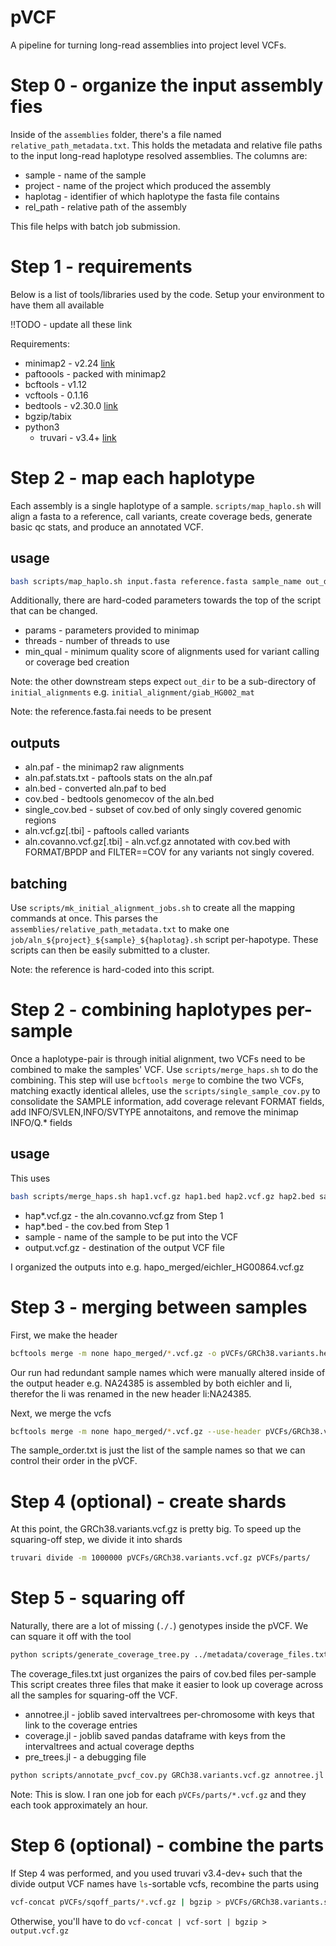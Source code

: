 pVCF
====

A pipeline for turning long-read assemblies into project level VCFs.

# Step 0 - organize the input assembly fies

Inside of the `assemblies` folder, there's a file named `relative_path_metadata.txt`.
This holds the metadata and relative file paths to the input long-read haplotype resolved assemblies.
The columns are:
* sample - name of the sample
* project - name of the project which produced the assembly
* haplotag - identifier of which haplotype the fasta file contains
* rel_path - relative path of the assembly

This file helps with batch job submission.

# Step 1 - requirements

Below is a list of tools/libraries used by the code. Setup your environment to have them all available 

!!TODO - update all these link

Requirements:
* minimap2 - v2.24 [link](https://github.com/lh3/minimap2)
* paftoools - packed with minimap2
* bcftools - v1.12
* vcftools - 0.1.16
* bedtools - v2.30.0 [link](https://github.com/arq5x/bedtools2)
* bgzip/tabix
* python3
  * truvari - v3.4+ [link](https://github.com/ACEnglish/truvari)

# Step 2 - map each haplotype

Each assembly is a single haplotype of a sample. `scripts/map_haplo.sh` will align a fasta to a reference, call
variants, create coverage beds, generate basic qc stats, and produce an annotated VCF.

usage
-----
```bash
bash scripts/map_haplo.sh input.fasta reference.fasta sample_name out_dir
```
Additionally, there are hard-coded parameters towards the top of the script that can be changed.
* params - parameters provided to minimap
* threads - number of threads to use
* min_qual - minimum quality score of alignments used for variant calling or coverage bed creation

Note: the other downstream steps expect `out_dir` to be a sub-directory of `initial_alignments` e.g.
`initial_alignment/giab_HG002_mat`

Note: the reference.fasta.fai needs to be present

outputs
-------
* aln.paf - the minimap2 raw alignments
* aln.paf.stats.txt  - paftools stats on the aln.paf
* aln.bed - converted aln.paf to bed
* cov.bed - bedtools genomecov of the aln.bed
* single_cov.bed - subset of cov.bed of only singly covered genomic regions
* aln.vcf.gz[.tbi] - paftools called variants
* aln.covanno.vcf.gz[.tbi] - aln.vcf.gz annotated with cov.bed with FORMAT/BPDP and FILTER==COV for any variants not
  singly covered.

batching
--------
Use `scripts/mk_initial_alignment_jobs.sh` to create all the mapping commands at once. This parses the
`assemblies/relative_path_metadata.txt` to make one `job/aln_${project}_${sample}_${haplotag}.sh` script
per-hapotype. These scripts can then be easily submitted to a cluster.

Note: the reference is hard-coded into this script.

# Step 2 - combining haplotypes per-sample

Once a haplotype-pair is through initial alignment, two VCFs need to be combined to make the samples' VCF. Use
`scripts/merge_haps.sh` to do the combining. This step will use `bcftools merge` to combine the two VCFs, matching
exactly identical alleles, use the `scripts/single_sample_cov.py` to consolidate the SAMPLE information, add coverage
relevant FORMAT fields, add INFO/SVLEN,INFO/SVTYPE annotaitons, and remove the minimap INFO/Q.\* fields

usage
-----
This uses
```bash
bash scripts/merge_haps.sh hap1.vcf.gz hap1.bed hap2.vcf.gz hap2.bed sample output.vcf.gz
```

* hap\*.vcf.gz - the aln.covanno.vcf.gz from Step 1
* hap\*.bed - the cov.bed from Step 1
* sample - name of the sample to be put into the VCF
* output.vcf.gz - destination of the output VCF file

I organized the outputs into e.g. hapo_merged/eichler_HG00864.vcf.gz

# Step 3 - merging between samples

First, we make the header
```bash
bcftools merge -m none hapo_merged/*.vcf.gz -o pVCFs/GRCh38.variants.header.vcf --print-header --force-samples
```
Our run had redundant sample names which were manually altered inside of the output header e.g. NA24385 is assembled by
both eichler and li, therefor the li was renamed in the new header li:NA24385.

Next, we merge the vcfs
```bash
bcftools merge -m none hapo_merged/*.vcf.gz --use-header pVCFs/GRCh38.variants.header.vcf | bcftools view -S pVCFs/sample_order.txt -o pVCFs/GRCh38.variants.vcf.gz -O z
```
The sample_order.txt is just the list of the sample names so that we can control their order in the pVCF.

# Step 4 (optional) - create shards
At this point, the GRCh38.variants.vcf.gz is pretty big. To speed up the squaring-off step, we divide it into shards

```bash
truvari divide -m 1000000 pVCFs/GRCh38.variants.vcf.gz pVCFs/parts/
```

# Step 5 - squaring off
Naturally, there are a lot of missing (`./.`) genotypes inside the pVCF. We can square it off with the tool

```bash
python scripts/generate_coverage_tree.py ../metadata/coverage_files.txt
```
The coverage_files.txt just organizes the pairs of cov.bed files per-sample
This script creates three files that make it easier to look up coverage across all the samples for squaring-off the VCF.
* annotree.jl - joblib saved intervaltrees per-chromosome with keys that link to the coverage entries
* coverage.jl - joblib saved pandas dataframe with keys from the intervaltrees and actual coverage depths
* pre_trees.jl - a debugging file

```bash
python scripts/annotate_pvcf_cov.py GRCh38.variants.vcf.gz annotree.jl coverage.jl | bgzip > GRCh38.variants.sqoff.vcf.gz
```

Note: This is slow. I ran one job for each `pVCFs/parts/*.vcf.gz` and they each took approximately an hour.

# Step 6 (optional) - combine the parts
If Step 4 was performed, and you used truvari v3.4-dev+ such that the divide output VCF names have `ls`-sortable vcfs,
recombine the parts using
```bash
vcf-concat pVCFs/sqoff_parts/*.vcf.gz | bgzip > pVCFs/GRCh38.variants.squareoff.vcf.gz
```

Otherwise, you'll have to do `vcf-concat | vcf-sort | bgzip > output.vcf.gz`
